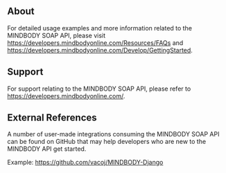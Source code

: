 ## About
For detailed usage examples and more information related to the MINDBODY SOAP API, please visit
https://developers.mindbodyonline.com/Resources/FAQs 
and 
https://developers.mindbodyonline.com/Develop/GettingStarted.

## Support
For support relating to the MINDBODY SOAP API, please refer to https://developers.mindbodyonline.com/.

## External References
A number of user-made integrations consuming the MINDBODY SOAP API can be found on GitHub that may help developers who are new to the MINDBODY API get started.

Example: https://github.com/vacoj/MINDBODY-Django

